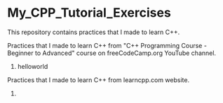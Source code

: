 # My_CPP_Tutorial_Exercises
This repository contains practices that I made to learn C++.

Practices that I made to learn C++ from "C++ Programming Course - Beginner to Advanced" course on freeCodeCamp.org YouTube channel.

  1) helloworld

Practices that I made to learn C++ from learncpp.com website.

  1) 
